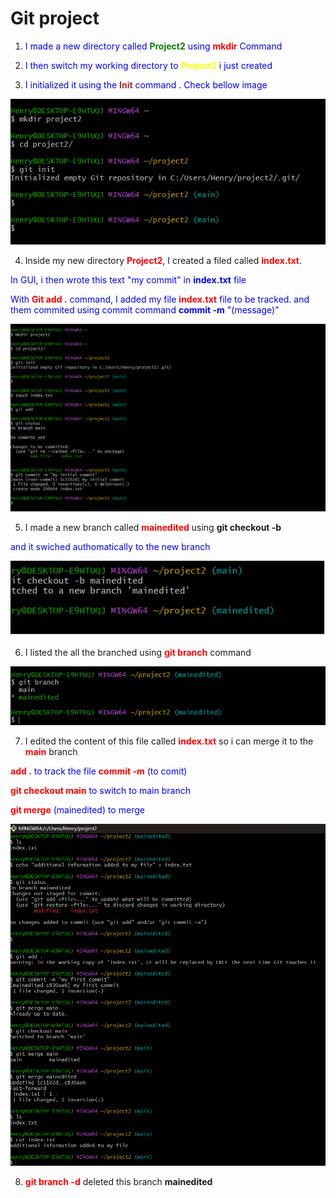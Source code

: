 # Git project <!DOCTYPE html>
<html>
<head>
    <style>
        p {
            color: blue;
        }
    </style>
</head>
<body>
    <p>  </p>
</body>
</html>



1. I made a new directory called <font color="green">**Project2**</font> using <font color="red">**mkdir**</font> Command

2. I then switch my working directory to <font color="yellow">**Project2**</font> i just created

3. I initialized it using the <font color="brown">**Init**</font> command . Check bellow image

![Alt text](Images/1.png)

4. Inside my new directory <font color="red">**Project2**</font>, I created a filed called <font color="red">**index.txt**</font>.

In GUI, i  then wrote this text "my commit" in <font color="blue">**index.txt**</font> file 

With <font color="red">**Git add .**</font> command, I added my file <font color="red">**index.txt**</font> file to be tracked.  and them commited using commit command **commit  -m** "(message)"

![Alt text](Images/2.png)

5. I made a new branch called <font color="red">**mainedited**</font> using **git checkout -b**

and it swiched authomatically to the new branch 

![Alt text](Images/3.png)

6. I listed the all the branched using <font color="red">**git branch**</font> command


![Alt text](Images/4.png)

7. I edited the content of this file called  <font color="red">**index.txt**</font> so i can merge it to the <font color="red">**main**</font> branch 

  <font color="red">**add .**</font> to track the file 
 <font color="red">**commit -m** </font>(to comit)

 <font color="red">**git checkout main**</font> to switch to main branch

 <font color="red">**git merge**</font> (mainedited) to merge 

![Alt text](Images/5.png)

8.  <font color="red">**git branch -d**</font> deleted this branch **mainedited**


